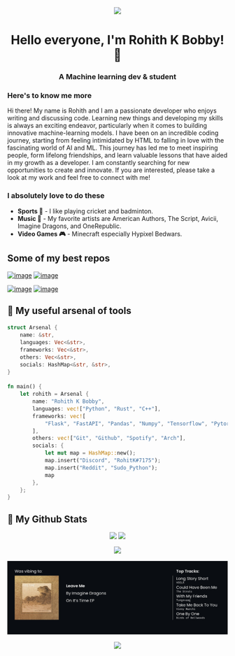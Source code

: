 <!-- Display the assets/profile.png image as rounded -->
<p align="center" style="margin: 0; border-radius: 100px;">
    <image src="https://i.pinimg.com/736x/02/58/cb/0258cbb9ea0177551aed28c64716d5d4.jpg" height="auto" width="200" />
</p>

<h1 align="center">Hello everyone, I'm Rohith K Bobby! 👋</h1>

<h3 align="center">A Machine learning dev & student</h3>

### Here's to know me more

Hi there! My name is Rohith and I am a passionate developer who enjoys writing and discussing code. Learning new things and developing my skills is always an exciting endeavor, particularly when it comes to building innovative machine-learning models. I have been on an incredible coding journey, starting from feeling intimidated by HTML to falling in love with the fascinating world of AI and ML. This journey has led me to meet inspiring people, form lifelong friendships, and learn valuable lessons that have aided in my growth as a developer. I am constantly searching for new opportunities to create and innovate. If you are interested, please take a look at my work and feel free to connect with me!

### I absolutely love to do these

- **Sports 🏏** - I like playing cricket and badminton.
- **Music 🎵** - My favorite artists are American Authors, The Script, Avicii, Imagine Dragons, and OneRepublic.
- **Video Games 🎮** - Minecraft especially Hypixel Bedwars.

## Some of my best repos

[![image](https://github-readme-stats.vercel.app/api/pin/?username=Rohith04MVK&repo=AI-Art-Generator&theme=tokyonight)](https://github.com/Rohith04MVK/AI-Art-Generator) [![image](https://github-readme-stats.vercel.app/api/pin/?username=Deep-Alchemy&repo=Mini-Keras&theme=tokyonight)](https://github.com/Rohith04MVK/Mini-Keras)

[![image](https://github-readme-stats.vercel.app/api/pin/?username=Rohith04MVK&repo=Brain-Tumor-Segmentation-And-Classification&theme=tokyonight)](https://github.com/Rohith04MVK/Brain-Tumor-Segmentation-And-Classification) [![image](https://github-readme-stats.vercel.app/api/pin/?username=Rohith04MVK&repo=Recolor&theme=tokyonight)](https://github.com/Rohith04MVK/Recolor)

## 🔧 My useful arsenal of tools

```rust
struct Arsenal {
    name: &str,
    languages: Vec<&str>,
    frameworks: Vec<&str>,
    others: Vec<&str>,
    socials: HashMap<&str, &str>,
}

fn main() {
    let rohith = Arsenal {
        name: "Rohith K Bobby",
        languages: vec!["Python", "Rust", "C++"],
        frameworks: vec![
            "Flask", "FastAPI", "Pandas", "Numpy", "Tensorflow", "Pytorch"
        ],
        others: vec!["Git", "Github", "Spotify", "Arch"],
        socials: {
            let mut map = HashMap::new();
            map.insert("Discord", "RohitK#7175");
            map.insert("Reddit", "Sudo_Python");
            map
        },
    };
}
```

## 📌 My Github Stats

<p align=center>
    <img src="https://github-readme-stats.vercel.app/api?username=Rohith04MVK&show_icons=true&theme=tokyonight"/> <img src="https://github-readme-stats.vercel.app/api/top-langs/?username=Rohith04MVK&layout=compact&theme=tokyonight"/>
</p>
<p align=center>
    <img src="https://github-readme-streak-stats.herokuapp.com/?user=Rohith04MVK&theme=tokyonight">
</p>

<p align=center>
    <img src="spotify/spotify-banner.jpeg" alt="spotify-readme-card"/>
</p>
<p align="center">
    <img src="https://raw.githubusercontent.com/catppuccin/catppuccin/main/assets/footers/gray0_ctp_on_line.svg">
</p>
